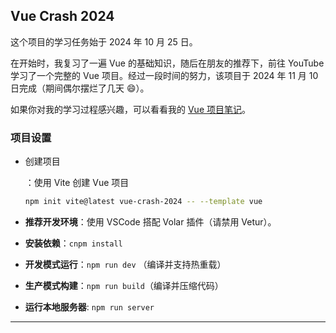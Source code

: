 ## Vue Crash 2024

这个项目的学习任务始于 2024 年 10 月 25 日。

在开始时，我复习了一遍 Vue 的基础知识，随后在朋友的推荐下，前往 YouTube 学习了一个完整的 Vue 项目。经过一段时间的努力，该项目于 2024 年 11 月 10 日完成（期间偶尔摆烂了几天 😄）。

如果你对我的学习过程感兴趣，可以看看我的 [Vue 项目笔记](./Vue项目.md)。

### 项目设置

- 创建项目

  ：使用 Vite 创建 Vue 项目

  ```bash
  npm init vite@latest vue-crash-2024 -- --template vue
  ```

- **推荐开发环境**：使用 VSCode 搭配 Volar 插件（请禁用 Vetur）。

- **安装依赖**：`cnpm install`

- **开发模式运行**：`npm run dev` （编译并支持热重载）

- **生产模式构建**：`npm run build`（编译并压缩代码）

- **运行本地服务器**: `npm run server`

---

